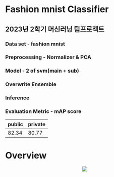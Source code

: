 # Fashion mnist Classifier
## 2023년 2학기 머신러닝 팀프로젝트

### Data set - fashion mnist

### Preprocessing - Normalizer & PCA

### Model - 2 of svm(main + sub)

### Overwrite Ensemble

### Inference

### Evaluation Metric - mAP score

|public|private|
|---|---|
|82.34|80.77|


# Overview
<p align="center">
  <img src="https://github.com/gyuilLim/svm_classifier/blob/main/overview/Screenshot%20from%202023-12-26%2017-42-50.png">
</p>
